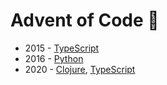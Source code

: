 # Advent of Code 🎄

- 2015 - [TypeScript](/2015/typescript)
- 2016 - [Python](/2016/python)
- 2020 - [Clojure](/2020/clojure), [TypeScript](/2020/typescript)
